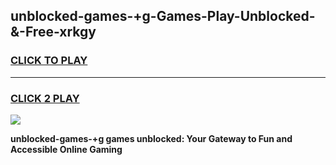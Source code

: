 
## unblocked-games-+g-Games-Play-Unblocked-&-Free-xrkgy
<h3>
<a href="https://premium76.site?title=unblocked-games-+g&ref=24A">CLICK TO PLAY</a></h3>
<hr>

<h3>
<a href="https://premium76.site?title=unblocked-games-+g&ref=24A">CLICK 2 PLAY</a>
  
</h3>

<a href="https://premium76.site?title=unblocked-games-+g&ref=24A"><img src="https://clearcache.store/games.png"></a>


**unblocked-games-+g games unblocked: Your Gateway to Fun and Accessible Online Gaming**
